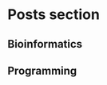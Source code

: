 <script setup>
  import DevCard from '../.vitepress/theme/components/DevCard.vue';
  import Pagination from '../.vitepress/theme/components/Pagination.vue';
</script>

# Posts section

## Bioinformatics

<div class="container">
  <!-- 1 -->
  <DevCard 
    title="Cav1.1 kanaliga ligand sifatida cynaroside moddasining biriktirilish natijalari" 
    path="./bio/2022-11-25-docking-on-ca-complex" 
    src="../../../public/images/bio/2022-11-25-complex-2.png" 
  />

  <!-- 2 -->
  <DevCard 
    title="Ligand docking and binding site analysis with pymol and autodock/vina" 
    path="./bio/2022-11-29-ligand-docking-and-binding-site-analysis" 
    src="../../../public/images/bio/2022-11-29-banner.png" 
  />
</div>

## Programming
<div>
  <DevCard 
    title="How to build modern docs with vitepress | Full text tutorial" 
    path="./dev/how-to-build-modern-docs-with-vitepress" 
    src="../../../public/images/dev/viteblog.png" 
  />

  <DevCard 
    title="Creating a Markdown Blog with NextJS | Full text tutorial" 
    path="./dev/creating-markdown-blog-with-nextjs" 
    src="../../../public/images/dev/next-markdown.png" 
  />
</div>